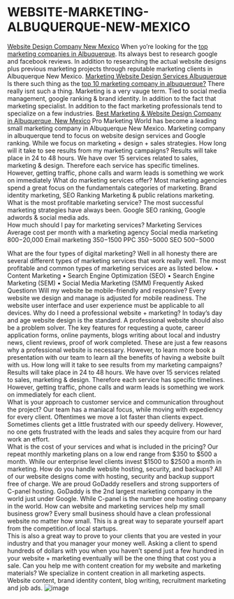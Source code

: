 # WEBSITE-MARKETING-ALBUQUERQUE-NEW-MEXICO
[Website Design Company New Mexico](https://g.co/kgs/W9ixxc)
When yo’re looking for the [top marketing companies in Albuquerque](https://g.co/kgs/W9ixxc).  Its always best to research google and facebook reviews.  In addition to researching the actual website designs plus previous marketing projects through reputable marketing clients in Albuquerque New Mexico.
[Marketing Website Design Services Albuquerque](https://g.co/kgs/W9ixxc)
Is there such thing as the [top 10 marketing company in albuquerque?](https://g.co/kgs/W9ixxc)  There really isnt such a thing.  Marketing is a very vauge term.  Tied to social media management, google ranking & brand identity.  In addition to the fact that marketing specialist.  In addition to the fact marketing professionals tend to specialize on a few industries. 
[Best Marketing & Website Design Company in Albuquerque, New Mexico](https://g.co/kgs/W9ixxc)
Pro Marketing World has become a leading small marketing company in Albuquerque New Mexico.  Marketing company in albuquerque tend to focus on website design services and Google ranking.  While we focus on marketing + design + sales strategies.
How long will it take to see results from my marketing campaigns?
Results will take place in 24 to 48 hours. We have over 15 services related to sales, marketing & design. Therefore each service has specific timelines. However, getting traffic, phone calls and warm leads is something we work on immediately 
What do marketing services offer?
Most marketing agencies spend a great focus on the fundamentals categories of marketing.  Brand identity marketing, SEO Ranking Marketing & public relations marketing.
What is the most profitable marketing service?
The most successful marketing strategies have always been. Google SEO ranking, Google adwords & social media ads.  
How much should I pay for marketing services?
Marketing Services	Average cost per month with a                       marketing agency
Social media marketing	$800-$20,000
Email marketing	$350-$1500
PPC	$350-$5000
SEO	$500-$5000
 
What are the four types of digital marketing?
Well in all honesty there are several different types of marketing services that work really well.  The most profitable and common types of marketing services are as listed below.
•	Content Marketing
•	Search Engine Optimization (SEO) 
•	Search Engine Marketing (SEM) 
•	Social Media Marketing (SMM)
Frequently Asked Questionn
Will my website be mobile-friendly and responsive?
Every website we design and manage is adjusted for mobile readiness.  The website user interface and user experience must be applicable to all devices.
Why do I need a professional website + marketing?
In today’s day and age website design is the standard.  A professional website should also be a problem solver.  The key features for requesting a quote, career application forms, online payments, blogs writing about local and industry news, client reviews, proof of work completed.
These are just a few reasons why a professional website is necessary.  However, to learn more book a presentation with our team to learn all the benefits of having a website built with us.
How long will it take to see results from my marketing campaigns?
Results will take place in 24 to 48 hours.  We have over 15 services related to sales, marketing & design.  Therefore each service has specific timelines.  However, getting traffic, phone calls and warm leads is something we work on immediately for each client.  
What is your approach to customer service and communication throughout the project?
Our team has a maniacal focus,  while moving with expediency for every client.  Oftentimes we move a lot faster than clients expect.  Sometimes clients get a little frustrated with our speedy delivery.  However, no one gets frustrated with the leads and sales they acquire from our hard work an effort.  
What is the cost of your services and what is included in the pricing?
Our repeat monthly marketing plans on a low end range from $350 to $500 a month.  While our enterprise level clients invest $1500 to $2500 a month in marketing.
How do you handle website hosting, security, and backups?
All of our website designs come with hosting, security and backup support free of charge.
We are proud GoDaddy resellers and strong supporters of C-panel hosting.   GoDaddy is the 2nd largest marketing company in the world just under Google.  While C-panel is the number one hosting company in the world. 
How can website and marketing services help my small business grow?
Every small business should have a clean professional website no matter how small.  This is a great way to separate yourself apart from the competition.of local startups.  
This is also a great way to prove to your clients that you are vested in your industry and that you manager your money well.  Asking a client to spend hundreds of dollars with you when you haven’t spend just a few hundred in your website + marketing eventually will be the one thing that cost you a sale.
Can you help me with content creation for my website and marketing materials?
We specialize in content creation in all marketing aspects.  Website content, brand identity content, blog writing, recruitment marketing and job ads.
![image](https://github.com/promarketingworld23/WEBSITE-MARKETING-ALBUQUERQUE-NEW-MEXICO/assets/146367851/379cc57f-1335-45f6-babd-a1f19148a12d)
